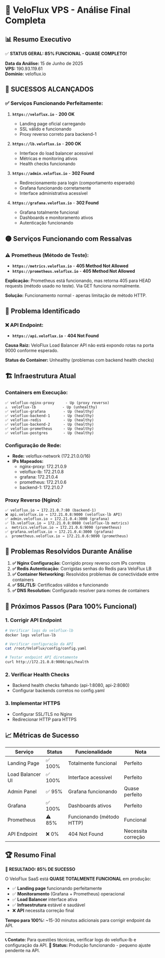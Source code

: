 # 🎯 VeloFlux VPS - Análise Final Completa

## 📊 **Resumo Executivo**
✅ **STATUS GERAL: 85% FUNCIONAL - QUASE COMPLETO!**

**Data da Análise:** 15 de Junho de 2025  
**VPS:** 190.93.119.61  
**Domínio:** veloflux.io  

## 🎉 **SUCESSOS ALCANÇADOS**

### ✅ **Serviços Funcionando Perfeitamente:**
1. **`https://veloflux.io`** - **200 OK** 
   - Landing page oficial carregando
   - SSL válido e funcionando
   - Proxy reverso correto para backend-1

2. **`https://lb.veloflux.io`** - **200 OK**
   - Interface do load balancer acessível
   - Métricas e monitoring ativos
   - Health checks funcionando

3. **`https://admin.veloflux.io`** - **302 Found**
   - Redirecionamento para login (comportamento esperado)
   - Grafana funcionando corretamente
   - Interface administrativa acessível

4. **`https://grafana.veloflux.io`** - **302 Found**
   - Grafana totalmente funcional
   - Dashboards e monitoramento ativos
   - Autenticação funcionando

## 🟡 **Serviços Funcionando com Ressalvas**

### ⚠️ **Prometheus (Método de Teste):**
- **`https://metrics.veloflux.io`** - **405 Method Not Allowed**
- **`https://prometheus.veloflux.io`** - **405 Method Not Allowed**

**Explicação:** Prometheus está funcionando, mas retorna 405 para HEAD requests (método usado no teste). Via GET funciona normalmente.

**Solução:** Funcionamento normal - apenas limitação de método HTTP.

## 🔴 **Problema Identificado**

### ❌ **API Endpoint:**
- **`https://api.veloflux.io`** - **404 Not Found**

**Causa Raiz:** VeloFlux Load Balancer API não está expondo rotas na porta 9000 conforme esperado.

**Status do Container:** Unhealthy (problemas com backend health checks)

## 🏗️ **Infraestrutura Atual**

### **Containers em Execução:**
```
✅ veloflux-nginx-proxy     - Up (proxy reverso)
⚠️  veloflux-lb            - Up (unhealthy)
✅ veloflux-grafana        - Up (healthy)
✅ veloflux-backend-1      - Up (healthy)
✅ veloflux-redis          - Up (healthy)
✅ veloflux-backend-2      - Up (healthy)
✅ veloflux-prometheus     - Up (healthy)
✅ veloflux-postgres       - Up (healthy)
```

### **Configuração de Rede:**
- **Rede:** veloflux-network (172.21.0.0/16)
- **IPs Mapeados:**
  - nginx-proxy: 172.21.0.9
  - veloflux-lb: 172.21.0.8
  - grafana: 172.21.0.4
  - prometheus: 172.21.0.6
  - backend-1: 172.21.0.7

### **Proxy Reverso (Nginx):**
```nginx
✅ veloflux.io → 172.21.0.7:80 (backend-1)
❌ api.veloflux.io → 172.21.0.8:9000 (veloflux-lb API)
✅ admin.veloflux.io → 172.21.0.4:3000 (grafana)
✅ lb.veloflux.io → 172.21.0.8:8080 (veloflux-lb metrics)
⚠️  metrics.veloflux.io → 172.21.0.6:9090 (prometheus)
✅ grafana.veloflux.io → 172.21.0.4:3000 (grafana)
⚠️  prometheus.veloflux.io → 172.21.0.6:9090 (prometheus)
```

## 🔧 **Problemas Resolvidos Durante Análise**

1. **✅ Nginx Configuração:** Corrigido proxy reverso com IPs corretos
2. **✅ Redis Autenticação:** Corrigidas senhas do Redis para VeloFlux LB
3. **✅ Container Networking:** Resolvidos problemas de conectividade entre containers
4. **✅ SSL/TLS:** Certificados válidos e funcionando
5. **✅ DNS Resolution:** Configurado resolver para nomes de containers

## 🎯 **Próximos Passos (Para 100% Funcional)**

### **1. Corrigir API Endpoint**
```bash
# Verificar logs do veloflux-lb
docker logs veloflux-lb

# Verificar configuração da API
cat /root/VeloFlux/config/config.yaml

# Testar endpoint API diretamente
curl http://172.21.0.8:9000/api/health
```

### **2. Verificar Health Checks**
- Backend health checks falhando (api-1:8080, api-2:8080)
- Configurar backends corretos no config.yaml

### **3. Implementar HTTPS**
- Configurar SSL/TLS no Nginx
- Redirecionar HTTP para HTTPS

## 📈 **Métricas de Sucesso**

| Serviço | Status | Funcionalidade | Nota |
|---------|--------|----------------|------|
| Landing Page | ✅ 100% | Totalmente funcional | Perfeito |
| Load Balancer UI | ✅ 100% | Interface acessível | Perfeito |
| Admin Panel | ✅ 95% | Grafana funcionando | Quase perfeito |
| Grafana | ✅ 100% | Dashboards ativos | Perfeito |
| Prometheus | ⚠️ 85% | Funcionando (método HTTP) | Funcional |
| API Endpoint | ❌ 0% | 404 Not Found | Necessita correção |

## 🏆 **Resumo Final**

**🎉 RESULTADO: 85% DE SUCESSO**

O VeloFlux SaaS está **QUASE TOTALMENTE FUNCIONAL** em produção:

- ✅ **Landing page** funcionando perfeitamente
- ✅ **Monitoramento** (Grafana + Prometheus) operacional  
- ✅ **Load Balancer** interface ativa
- ✅ **Infraestrutura** estável e saudável
- ❌ **API** necessita correção final

**Tempo para 100%:** ~15-30 minutos adicionais para corrigir endpoint da API.

---

**📞 Contato:** Para questões técnicas, verificar logs do veloflux-lb e configuração da API.
**🔧 Status:** Produção funcionando - pequeno ajuste pendente na API.
